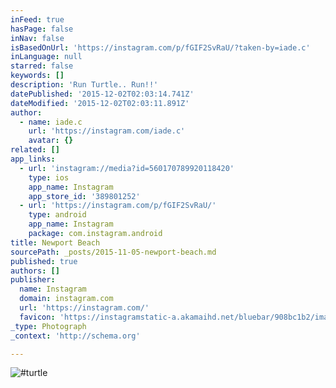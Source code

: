 ```yaml
---
inFeed: true
hasPage: false
inNav: false
isBasedOnUrl: 'https://instagram.com/p/fGIF2SvRaU/?taken-by=iade.c'
inLanguage: null
starred: false
keywords: []
description: 'Run Turtle.. Run!!'
datePublished: '2015-12-02T02:03:14.741Z'
dateModified: '2015-12-02T02:03:11.891Z'
author:
  - name: iade.c
    url: 'https://instagram.com/iade.c'
    avatar: {}
related: []
app_links:
  - url: 'instagram://media?id=560170789920118420'
    type: ios
    app_name: Instagram
    app_store_id: '389801252'
  - url: 'https://instagram.com/p/fGIF2SvRaU/'
    type: android
    app_name: Instagram
    package: com.instagram.android
title: Newport Beach
sourcePath: _posts/2015-11-05-newport-beach.md
published: true
authors: []
publisher:
  name: Instagram
  domain: instagram.com
  url: 'https://instagram.com/'
  favicon: 'https://instagramstatic-a.akamaihd.net/bluebar/908bc1b2/images/ico/favicon.ico'
_type: Photograph
_context: 'http://schema.org'

---
```

![#turtle](https://scontent.cdninstagram.com/hphotos-xta1/t51.2885-15/e15/11377821_1125649120783689_1817092894_n.jpg)